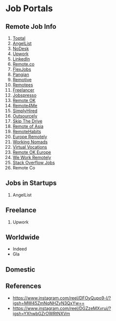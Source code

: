 # Job Portals
## Remote Job Info
1. [Toptal](https://toptal.com)
2. [AngelList](https://angel.co)
3. [NoDesk](https://nodesk.co)
4. [Upwork](https://upwork.com)
5. [LinkedIn](https://linkedin.com)
6. [Remote.co](https://remote.co )
7. [FlexJobs](https://flexjobs.com)
8. [Pangian](https://pangian.com )
9. [Remotive](https://remotive.com)
10. [Remotees](https://remotees.com)
11. [Freelancer](https://freelancer.com)
12. [Jobspresso](https://jobspresso.co)
13. [Remote OK](https://remoteok.com )
14. [Remote4Me](https://remote4me.com)
15. [SimplyHired](https://simplyhired.com )
16. [Outsourcely](https://outsourcely.com )
17. [Skip The Drive](https://skipthechive.com)
18. [Remote of Asia](https://remoteok.io/asia)
19. [RemoteHabits](https://remotehabits.com )
20. [Europe Remotely](https://europeremotely.com)
21. [Working Nomads](https://workingnomads.com)
22. [Virtual Vocations](https://virtualvocations.com)
23. [Remote OK Europe](https://remoteok.io/europe)
24. [We Work Remotely](https://weworkremotely.com)
25. [Stack Overflow Jobs](https://stackoverflow.com/jobs)
26. Remote Co

## Jobs in Startups
1. AngelList

## Freelance
1. Upwork

## Worldwide
* Indeed
* Gla

## Domestic

## References
* https://www.instagram.com/reel/DFOyQupo9-l/?igsh=MW45ZmNqNHZyN3QxYw==
* https://www.instagram.com/reel/DGZzeMXvrui/?igsh=YXhwbGZrOWRtNXVm